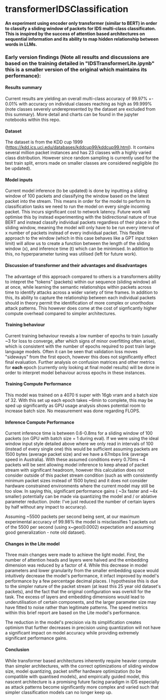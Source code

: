 # transformerIDSClassification
#### An experiment using encoder only transformer (similar to BERT) in order to classify a sliding window of packets for IDS multi-class classificaton. This is inspired by the success of attention based architectures on sequential information and its ability to map hidden relationship between words in LLMs.

### Early version findings (Note all results and discussions are based on the training detailed in "IDSTransformerLite.ipynb" this is a smaller version of the original which maintains its performance):

#### Results summary
Current results are yielding an overall multi-class accuracy of 99.97% +- 0.01% with accuracy on individual classes reaching as high as 99.999% (note classes severely underepresented by the dataset are excluded from this summary). More detail and charts can be found in the jupyter notebooks within this repo.

#### Dataset
The dataset is from the KDD cup 1999 (https://kdd.ics.uci.edu/databases/kddcup99/kddcup99.html). It contains several million packet instances and has 23 classes with a highly varied class distribution. However since random sampling is currently used for the test train split, errors made on smaller classes are considered negligible (to be updated).

#### Model inputs
Current model inference (to be updated) is done by inputting a sliding window of 100 packets and classifying the window based on the latest packet into the stream. This means in order for the model to perform its classification tasks we need to run the model on every single incoming packet. This incurs significant cost to network latency. Future work will optimise this by instead experimenting with the bidirectional nature of true BERT and instead classify individual packets regardless of their place in the sliding window, meaning the model will only have to be run every interval of x number of packets instead of every individual packet. This flexible approach to the window (which in this case behaves like a GPT input token limit) will allow us to create a function between the length of the sliding window (x), and inference time (t) which can be minimised. In addition to this, no hyperparameter tuning was utilised (left for future work).

#### Discussion of transformer and their advantages and disadvantages
The advantage of this approach compared to others is a transformers ability to intepret the "tokens" (packets) within our sequence (sliding window) all at once, while learning the semantic relationships within packets across time to identify attacks across a wider variety of time frames. In addition to this, its ability to capture the relationship between each individual packets should in theory permit the identification of more complex or unorthodox attack patterns. This however does come at the cost of signficantly higher compute overhead compared to simpler architectures.

#### Training behaviour
Current training behaviour reveals a low number of epochs to train (usually ~3 for loss to converge, after which signs of minor overfitting often arise), which is consistent with the number of epochs required to post train large language models. Often it can be seen that validation loss moves "sideways" from the first epoch, however this does not significantly effect final evaluation. Further analysis on confusion matrices and other metrics for **each** epoch (currently only looking at final model results) will be done in order to interpret model behaviour across epochs in these instances. 

#### Training Compute Performance
This model was trained on a 4070 ti super with 16gb vram and a batch size of 32. With this set up each epoch takes ~6min to complete, this may be sped up significantly as GPU usage analysis shows potential room to increase batch size. No measurement was done regarding FLOPS.

#### Inference Compute Performance
Current inference time is between 0.6-0.8ms for a sliding window of 100 packets (on GPU with batch size = 1 during eval). If we were using the ideal window input style detailed above where we only read in intervals of 100 (instead of every single one) this would be sufficient assuming packets are 1500 bytes (average packet size) and we have a 67mbps link (average speed in Australia). With these assumed conditions every 0.70ms ~4 packets will be sent allowing model inference to keep ahead of packet stream with significant headroom, however this calculation does not consider outside of this packet stream condition (such as with consistently minimum packet sizes instead of 1500 bytes) and it does not consider hardware constrained environments where the current model may still be too slow. In saying this, significant performance gains ( ~3x faster and ~4x smaller) potentially can be made via quantizing the model and / or ablative parameter reduction. (note: I've just reduced the number of certain layers by half without any impact to accuracy).

Assuming ~5500 packets per second being sent, at our maximum experimental accuracy of 99.98% the model is misclassifies 1 packets out of the 5500 per second (using x~geo(0.0002) expectation and assuming good generalization - note old dataset).

#### Changes in the Lite model
Three main changes were made to achieve the light model. First, the number of attention heads and layers were halved and the embedding dimension was reduced by a factor of 4. While this decrease in model parameters and lower granularity from the smaller embedding space would intuitively decrease the model's performance, it infact improved by model's performance by a few percentage decimal places. I hypothesise this is due to the simpler nature of the packet stream (at least this 25 year old dataset's packets), and the fact that the original configuration was overkill for the task. The excess of layers and embedding dimensions would lead to underutilisation of certain components, and the larger parameter size may have fitted to noise rather than legitimate patterns. The speed metrics within this brief report are based on the Lite model's performance. 

The reduction in the model's precision via its simplification creates optimism that further decreases in precision using quantization will not have a significant impact on model accuracy while providing extremely significant performance gains.

#### Conclusion
While transformer based architectures inherently require heavier compute than simpler architectures, with the correct optimizations of sliding window size, model quantizing, packet sniffer hardware optimization (to be compatible with quantised models), and empirically guided model, this nascent architecture is a promising future facing paradigm in IDS especially as attack patterns become significantly more complex and varied such that simpler classification models can no longer keep up. 


